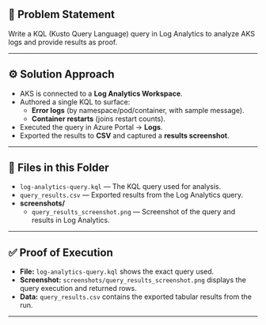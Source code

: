 ## 📌 Problem Statement  
Write a KQL (Kusto Query Language) query in Log Analytics to analyze AKS logs and provide results as proof.

---

## ⚙️ Solution Approach  
- AKS is connected to a **Log Analytics Workspace**.
- Authored a single KQL to surface:
  - **Error logs** (by namespace/pod/container, with sample message).
  - **Container restarts** (joins restart counts).
- Executed the query in Azure Portal → **Logs**.
- Exported the results to **CSV** and captured a **results screenshot**.

---

## 📂 Files in this Folder  
- `log-analytics-query.kql` — The KQL query used for analysis.  
- `query_results.csv` — Exported results from the Log Analytics query.  
- **screenshots/**  
  - `query_results_screenshot.png` — Screenshot of the query and results in Log Analytics.

---

## ✅ Proof of Execution  
- **File:** `log-analytics-query.kql` shows the exact query used.  
- **Screenshot:** `screenshots/query_results_screenshot.png` displays the query execution and returned rows.  
- **Data:** `query_results.csv` contains the exported tabular results from the run.

---
